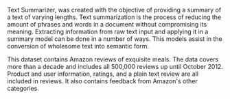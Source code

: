 Text Summarizer, was created with the objective of providing a summary of a text of varying lengths. Text summarization is the process of reducing the amount of phrases and words in a document without compromising its meaning. Extracting information from raw text input and applying it in a summary model can be done in a number of ways. This models assist in the conversion of wholesome text into semantic form.

This dataset contains Amazon reviews of exquisite meals. The data covers more than a decade and includes all 500,000 reviews up until October 2012. Product and user information, ratings, and a plain text review are all included in reviews. It also contains feedback from Amazon's other categories.
